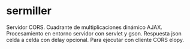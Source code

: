 # sermiller
Servidor CORS. Cuadrante de multiplicaciones dinámico AJAX. Procesamiento en entorno servidor con servlet y gson. Respuesta json celda a celda con delay opcional. Para ejecutar con cliente CORS elopy.
